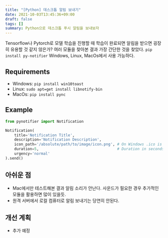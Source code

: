 ```yaml
---
title: "[Python] 데스크톱 알림 보내기"
date: 2021-10-03T13:45:36+09:00
draft: false
tags: []
summary: Python으로 데스크톱 푸시 알림을 보내보자
---
```

Tensorflow나 Pytorch로 모델 학습을 진행할 때 학습이 완료되면 알림을 받으면 굉장히 유용할 것 같지 않은가?
여러 모듈을 찾아본 결과 가장 간단한 것을 찾았다. 
`pip install py-notifier`
Windows, Linux, MacOs에서 사용 가능하다.

## Requirements
* Windows: `pip install win10toast`
* Linux: `sudo apt=get install libnotify-bin`
* MacOs: `pip install pync`

## Example
```python
from pynotifier import Notification

Notification(
	title='Notification Title',
	description='Notification Description',
	icon_path='/absolute/path/to/image/icon.png', # On Windows .ico is required, on Linux - .png
	duration=5,                                   # Duration in seconds
	urgency='normal'
).send()
```

## 아쉬운 점
* Mac에서만 테스트해본 결과 알림 소리가 안난다. 사운드가 필요한 경우 추가적인 모듈을 활용하면 많이 있을듯.
* 원격 서버에서 로컬 컴퓨터로 알림 보내기는 당연히 안된다. 

## 개선 계획
* 추가 예정
